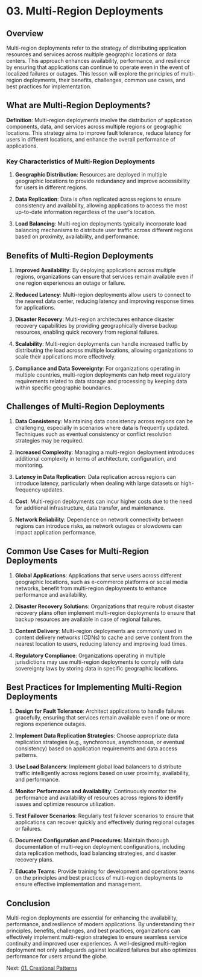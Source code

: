 # 03. Multi-Region Deployments

## Overview

Multi-region deployments refer to the strategy of distributing application resources and services across multiple geographic locations or data centers. This approach enhances availability, performance, and resilience by ensuring that applications can continue to operate even in the event of localized failures or outages. This lesson will explore the principles of multi-region deployments, their benefits, challenges, common use cases, and best practices for implementation.

## What are Multi-Region Deployments?

**Definition**: Multi-region deployments involve the distribution of application components, data, and services across multiple regions or geographic locations. This strategy aims to improve fault tolerance, reduce latency for users in different locations, and enhance the overall performance of applications.

### Key Characteristics of Multi-Region Deployments

1. **Geographic Distribution**: Resources are deployed in multiple geographic locations to provide redundancy and improve accessibility for users in different regions.

2. **Data Replication**: Data is often replicated across regions to ensure consistency and availability, allowing applications to access the most up-to-date information regardless of the user's location.

3. **Load Balancing**: Multi-region deployments typically incorporate load balancing mechanisms to distribute user traffic across different regions based on proximity, availability, and performance.

## Benefits of Multi-Region Deployments

1. **Improved Availability**: By deploying applications across multiple regions, organizations can ensure that services remain available even if one region experiences an outage or failure.

2. **Reduced Latency**: Multi-region deployments allow users to connect to the nearest data center, reducing latency and improving response times for applications.

3. **Disaster Recovery**: Multi-region architectures enhance disaster recovery capabilities by providing geographically diverse backup resources, enabling quick recovery from regional failures.

4. **Scalability**: Multi-region deployments can handle increased traffic by distributing the load across multiple locations, allowing organizations to scale their applications more effectively.

5. **Compliance and Data Sovereignty**: For organizations operating in multiple countries, multi-region deployments can help meet regulatory requirements related to data storage and processing by keeping data within specific geographic boundaries.

## Challenges of Multi-Region Deployments

1. **Data Consistency**: Maintaining data consistency across regions can be challenging, especially in scenarios where data is frequently updated. Techniques such as eventual consistency or conflict resolution strategies may be required.

2. **Increased Complexity**: Managing a multi-region deployment introduces additional complexity in terms of architecture, configuration, and monitoring.

3. **Latency in Data Replication**: Data replication across regions can introduce latency, particularly when dealing with large datasets or high-frequency updates.

4. **Cost**: Multi-region deployments can incur higher costs due to the need for additional infrastructure, data transfer, and maintenance.

5. **Network Reliability**: Dependence on network connectivity between regions can introduce risks, as network outages or slowdowns can impact application performance.

## Common Use Cases for Multi-Region Deployments

1. **Global Applications**: Applications that serve users across different geographic locations, such as e-commerce platforms or social media networks, benefit from multi-region deployments to enhance performance and availability.

2. **Disaster Recovery Solutions**: Organizations that require robust disaster recovery plans often implement multi-region deployments to ensure that backup resources are available in case of regional failures.

3. **Content Delivery**: Multi-region deployments are commonly used in content delivery networks (CDNs) to cache and serve content from the nearest location to users, reducing latency and improving load times.

4. **Regulatory Compliance**: Organizations operating in multiple jurisdictions may use multi-region deployments to comply with data sovereignty laws by storing data in specific geographic locations.

## Best Practices for Implementing Multi-Region Deployments

1. **Design for Fault Tolerance**: Architect applications to handle failures gracefully, ensuring that services remain available even if one or more regions experience outages.

2. **Implement Data Replication Strategies**: Choose appropriate data replication strategies (e.g., synchronous, asynchronous, or eventual consistency) based on application requirements and data access patterns.

3. **Use Load Balancers**: Implement global load balancers to distribute traffic intelligently across regions based on user proximity, availability, and performance.

4. **Monitor Performance and Availability**: Continuously monitor the performance and availability of resources across regions to identify issues and optimize resource utilization.

5. **Test Failover Scenarios**: Regularly test failover scenarios to ensure that applications can recover quickly and effectively during regional outages or failures.

6. **Document Configuration and Procedures**: Maintain thorough documentation of multi-region deployment configurations, including data replication methods, load balancing strategies, and disaster recovery plans.

7. **Educate Teams**: Provide training for development and operations teams on the principles and best practices of multi-region deployments to ensure effective implementation and management.

## Conclusion

Multi-region deployments are essential for enhancing the availability, performance, and resilience of modern applications. By understanding their principles, benefits, challenges, and best practices, organizations can effectively implement multi-region strategies to ensure seamless service continuity and improved user experiences. A well-designed multi-region deployment not only safeguards against localized failures but also optimizes performance for users around the globe.

Next: [01. Creational Patterns](../../05-design-patterns-and-best-practices/01-design-patterns/01-creational-patterns.md)
